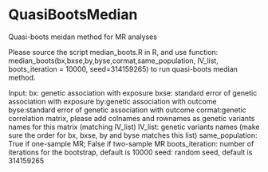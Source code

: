 # QuasiBootsMedian
Quasi-boots meidan method for MR analyses

Please source the script median_boots.R in R, and use function: median_boots(bx,bxse,by,byse,cormat,same_population, IV_list, boots_iteration = 10000, seed=314159265) to run quasi-boots median method.

Input:
bx: genetic association with exposure
bxse: standard error of genetic association with exposure
by:genetic association with outcome
byse:standard error of genetic association with outcome
cormat:genetic correlation matrix, please add colnames and rownames as genetic variants names for this matrix (matching IV_list)
IV_list: genetic variants names (make sure the order for bx, bxse, by and byse matches this list)
same_population: True if one-sample MR; False if two-sample MR
boots_iteration: number of iterations for the bootstrap, default is 10000
seed: random seed, default is 314159265
